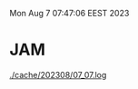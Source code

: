 Mon Aug  7 07:47:06 EEST 2023
# JAM
<a href='./cache/202308/07_07.log'>./cache/202308/07_07.log</a>
